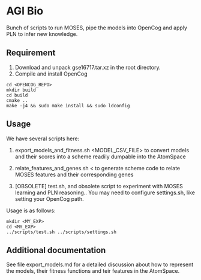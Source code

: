 AGI Bio
=======

Bunch of scripts to run MOSES, pipe the models into OpenCog and apply
PLN to infer new knowledge.

Requirement
-----------

1. Download and unpack gse16717.tar.xz in the root directory.
2. Compile and install OpenCog
```
cd <OPENCOG_REPO>
mkdir build
cd build
cmake ..
make -j4 && sudo make install && sudo ldconfig
```

Usage
-----

We have several scripts here:

1. export_models_and_fitness.sh <MODEL_CSV_FILE>
to convert models and their scores into a scheme readily dumpable into
the AtomSpace

2. relate_features_and_genes.sh < <FEATURES>
to generate scheme code to relate MOSES features and their
corresponding genes

3. [OBSOLETE] test.sh, and obsolete script to experiment with MOSES
learning and PLN reasoning.. You may need to configure settings.sh,
like setting your OpenCog path.

Usage is as follows:

```
mkdir <MY_EXP>
cd <MY_EXP>
../scripts/test.sh ../scripts/settings.sh
```

Additional documentation
------------------------

See file export_models.md for a detailed discussion about how to
represent the models, their fitness functions and teir features in the
AtomSpace.
